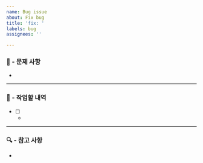 ```yaml
---
name: Bug issue
about: Fix bug
title: 'fix: '
labels: bug
assignees: ''

---
```


### 🐛 - 문제 사항
- 
---
### 🔩 - 작업할 내역
- [ ] - 

---
### 🔍 - 참고 사항
-
